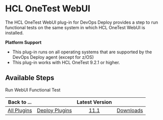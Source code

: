 
# HCL OneTest WebUI

The HCL OneTest WebUI plug-in for DevOps Deploy provides a step to run functional tests on the same system in which HCL OneTest WebUI is installed.

**Platform Support**
* This plug-in runs on all operating systems that are supported by the DevOps Deploy agent (except for z/OS)
* This plug-in works with HCL OneTest 9.2.1 or higher.


## Available Steps

Run WebUI Functional Test



|Back to ...||Latest Version||
| :---: | :---: | :---: | :---: |
|[All Plugins](../../index.md)|[Deploy Plugins](../README.md)|[11.1](https://raw.githubusercontent.com/UrbanCode/IBM-UCD-PLUGINS/main/files/HCLOneTestWebUI/HOT-UI-UCD-UITest-11.1.zip)|[Downloads](downloads.md)|

